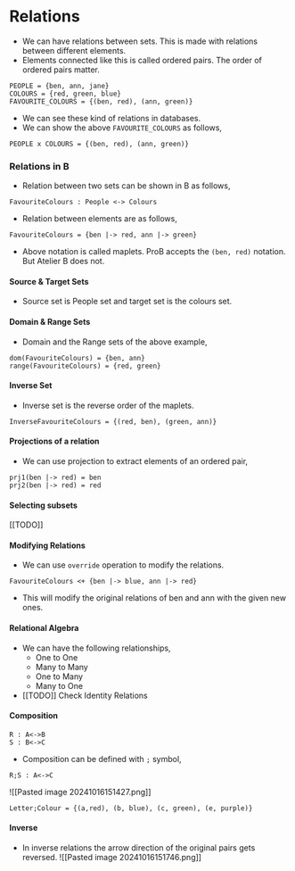 # Relations
- We can have relations between sets. This is made with relations between different elements.
- Elements connected like this is called ordered pairs. The order of ordered pairs matter.
```
PEOPLE = {ben, ann, jane}
COLOURS = {red, green, blue}
FAVOURITE_COLOURS = {(ben, red), (ann, green)}
```

- We can see these kind of relations in databases.
- We can show the above `FAVOURITE_COLOURS` as follows,
```
PEOPLE x COLOURS = {(ben, red), (ann, green)}
```

### Relations in B
- Relation between two sets can be shown in B as follows,
```
FavouriteColours : People <-> Colours 
```
- Relation between elements are as follows,
```
FavouriteColours = {ben |-> red, ann |-> green}
```
- Above notation is called maplets. ProB accepts the `(ben, red)` notation. But Atelier B does not.
#### Source & Target Sets
- Source set is People set and target set is the colours set.
#### Domain & Range Sets
- Domain and the Range sets of the above example,
```
dom(FavouriteColours) = {ben, ann}
range(FavouriteColours) = {red, green}
```
#### Inverse Set
- Inverse set is the reverse order of the maplets.
```
InverseFavouriteColours = {(red, ben), (green, ann)}
```
#### Projections of a relation
- We can use projection to extract elements of an ordered pair,
```
prj1(ben |-> red) = ben
prj2(ben |-> red) = red
```
#### Selecting subsets
[[TODO]]

#### Modifying Relations
- We can use `override` operation to modify the relations.
```
FavouriteColours <+ {ben |-> blue, ann |-> red}
```
- This will modify the original relations of ben and ann with the given new ones.

#### Relational Algebra
- We can have the following relationships,
	- One to One
	- Many to Many
	- One to Many
	- Many to One
- [[TODO]] Check Identity Relations

#### Composition
```
R : A<->B 
S : B<->C
```
- Composition can be defined with `;` symbol,
```
R;S : A<->C
```

![[Pasted image 20241016151427.png]]
```
Letter;Colour = {(a,red), (b, blue), (c, green), (e, purple)}
```

#### Inverse 
- In inverse relations the arrow direction of the original pairs gets reversed.
![[Pasted image 20241016151746.png]]
